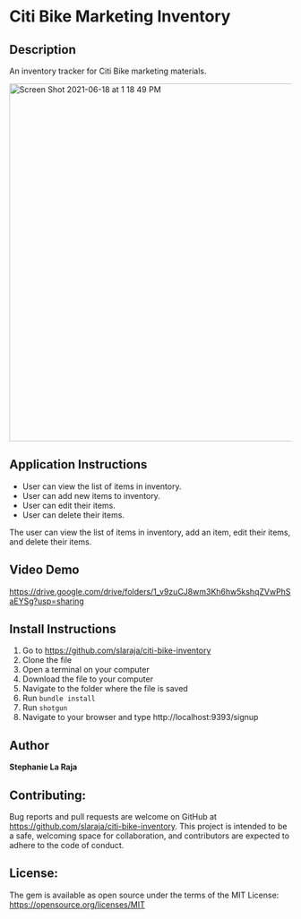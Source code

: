 # Citi Bike Marketing Inventory

## Description

An inventory tracker for Citi Bike marketing materials.


 <img width="639" alt="Screen Shot 2021-06-18 at 1 18 49 PM" src="https://user-images.githubusercontent.com/77073805/122596722-489e1e00-d038-11eb-9f7e-987c8ee08b1b.png">

## Application Instructions
- User can view the list of items in inventory.
- User can add new items to inventory.
- User can edit their items.
- User can delete their items.


The user can view the list of items in inventory, add an item, edit their items, and delete their items.

## Video Demo

https://drive.google.com/drive/folders/1_v9zuCJ8wm3Kh6hw5kshqZVwPhSaEYSg?usp=sharing

## Install Instructions

1. Go to https://github.com/slaraja/citi-bike-inventory
2. Clone the file
3. Open a terminal on your computer
4. Download the file to your computer
5. Navigate to the folder where the file is saved
6. Run `bundle install`
7. Run `shotgun`
8. Navigate to your browser and type http://localhost:9393/signup 

## Author

**Stephanie La Raja**

## Contributing:

Bug reports and pull requests are welcome on GitHub at https://github.com/slaraja/citi-bike-inventory. This project is intended to be a safe, welcoming space for collaboration, and contributors are expected to adhere to the code of conduct.

## License:

The gem is available as open source under the terms of the MIT License: https://opensource.org/licenses/MIT
